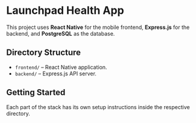 # Launchpad Health App

This project uses **React Native** for the mobile frontend, **Express.js** for the backend, and **PostgreSQL** as the database.

## Directory Structure

- `frontend/` – React Native application.
- `backend/` – Express.js API server.

## Getting Started

Each part of the stack has its own setup instructions inside the respective directory.
